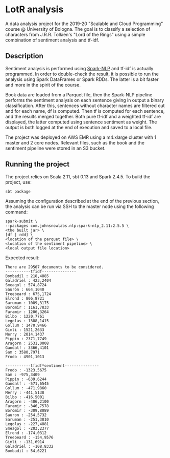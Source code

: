 # LotR analysis

A data analysis project for the 2019-20 "Scalable and Cloud Programming" 
course @ University of Bologna. 
The goal is to classify a selection of characters from J.R.R. Tolkien's "Lord of the Rings"
using a simple combination of sentiment analysis and tf-idf.

## Description

Sentiment analysis is performed using [Spark-NLP](https://github.com/JohnSnowLabs/spark-nlp)
and tf-idf is actually programmed. In order to double-check the result, it is possible to run
the analysis using Spark DataFrames or Spark RDDs. The latter is a bit faster and more in the
spirit of the course.

Book data are loaded from a Parquet file, then the Spark-NLP pipeline performs the sentiment
analysis on each sentence giving in output a binary classification. After this, 
sentences without character names are filtered out and for each name, df is 
computed. Then tf is computed for each sentence, and the results merged together.
Both pure tf-idf and a weighted tf-idf are displayed, the latter computed 
using sentence sentiment as weight.
The output is both logged at the end of execution and saved to a local file.

The project was deployed on AWS EMR using a m4.xlarge cluster with 1 master
and 2 core nodes. Relevant files, such as the book and the sentiment pipeline
were stored in an S3 bucket. 

## Running the project

The project relies on Scala 2.11, sbt 0.13 and Spark 2.4.5.
To build the project, use:
```
sbt package
```
Assuming the configuration described at the end of the previous section,
the analysis can be run via SSH to the master node using the following command:

```
spark-submit \
--packages com.johnsnowlabs.nlp:spark-nlp_2.11:2.5.5 \
<the built jar> \ 
[df | rdd] \ 
<location of the parquet file> \
<location of the sentiment pipeline> \
<local output file location> 
```

Expected result:
```
There are 29507 documents to be considered.
-----------tfidf---------------
Bombadil : 218,4885
Galadriel : 423,2404
Smeagol : 574,8724
Sauron : 664,1040
Treebeard : 675,1724
Elrond : 806,8721
Saruman : 1089,3175
Boromir : 1161,7833
Faramir : 1206,3264
Bilbo : 1220,7761
Legolas : 1388,1415
Gollum : 1470,9466
Gimli : 1521,2633
Merry : 2014,1437
Pippin : 2371,7749
Aragorn : 2531,0008
Gandalf : 3366,4101
Sam : 3580,7971
Frodo : 4901,1013

-----------tfidf*sentiment---------------
Frodo : -1323,5675
Sam : -975,3409
Pippin : -639,6244
Gandalf : -571,6545
Gollum : -471,9860
Merry : -441,5138
Bilbo : -416,5001
Aragorn : -406,2100
Faramir : -346,7578
Boromir : -309,8089
Sauron : -254,5732
Saruman : -251,3810
Legolas : -227,4881
Smeagol : -203,2377
Elrond : -174,0312
Treebeard : -154,9576
Gimli : -131,6914
Galadriel : -108,8332
Bombadil : 54,6221
```
